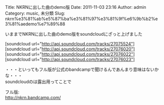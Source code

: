 Title: NKRNに出した曲のdemo版
Date: 2011-11-03 23:16
Author: admin
Category: music, 未分類
Slug: nkrn%e3%81%ab%e5%87%ba%e3%81%97%e3%81%9f%e6%9b%b2%e3%81%aedemo%e7%89%88

いままでNKRNに出した曲のdemo版をsoundcloudにざっと上げました

[soundcloud url="http://api.soundcloud.com/tracks/27075524"]  
[soundcloud url="http://api.soundcloud.com/tracks/27076020"]  
[soundcloud url="http://api.soundcloud.com/tracks/27076022"]  
[soundcloud url="http://api.soundcloud.com/tracks/27076023"]

・・・といってもフル版が公式のbandcampで聞けるんであんまり意味はないかな・・・  
soundcloudのは露出用ってことで

フル版:  
<http://nkrn.bandcamp.com/>

